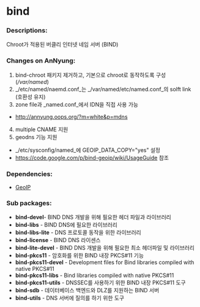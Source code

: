 # bind

### Descriptions:
Chroot가 적용된 버클리 인터넷 네임 서버 (BIND)

### Changes on AnNyung:
1. bind-chroot 패키지 제거하고, 기본으로 chroot로 동작하도록 구성 (_/var/named_)
2. _/etc/named/naemd.conf_는 _/var/named/etc/named.conf_의 solft link (호환성 유지)
3. zone file과 _named.conf_에서 IDN을 직접 사용 가능
 * http://annyung.oops.org/?m=white&p=mdns
4. multiple CNAME 지원
5. geodns 기능 지원
 * _/etc/sysconfig/named_에 GEOIP_DATA_COPY="yes" 설정
 * https://code.google.com/p/bind-geoip/wiki/UsageGuide 참조

### Dependencies:
 * [GeoIP](pkg-base-GeoIP.md)

### Sub packages:
 * **bind-devel**- BIND DNS 개발을 위해 필요한 헤더 파일과 라이브러리
 * **bind-libs** - BIND DNS에 필요한 라이브러리
 * **bind-libs-lite** - DNS 프로토콜 동작을 위한 라이브러리
 * **bind-license** - BIND DNS 라이센스
 * **bind-lite-devel** - BIND DNS 개발을 위해 필요한 최소 헤더파일 및 라이브러리
 * **bind-pkcs11** - 암호화를 위한 BIND 내장 PKCS#11 기능
 * **bind-pkcs11-devel** - Development files for Bind libraries compiled with native PKCS#11
 * **bind-pkcs11-libs** - Bind libraries compiled with native PKCS#11
 * **bind-pkcs11-utils** - DNSSEC를 사용하기 위한 BIND 내장 PKCS#11 도구
 * **bind-sdb** - 데이터베이스 백엔드와 DLZ를 지원하는 BIND 서버
 * **bind-utils** - DNS 서버에 질의를 하기 위한 도구